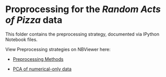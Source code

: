 # Proprocessing for the *Random Acts of Pizza* data

This folder contains the preprocessing strategy, documented via IPython Notebook files.

View Preprocessing strategies on NBViewer here: 

- <a href="http://nbviewer.ipython.org/github/triskadecaepyon/random_acts_of_pizza_time/blob/master/preprocessing/Preprocessing%20methods%20for%20pizza%20data.ipynb"> Preprocessing Methods </a>

- <a href="http://nbviewer.ipython.org/github/triskadecaepyon/random_acts_of_pizza_time/blob/master/preprocessing/PCA.ipynb"> PCA of numerical-only data </a>
